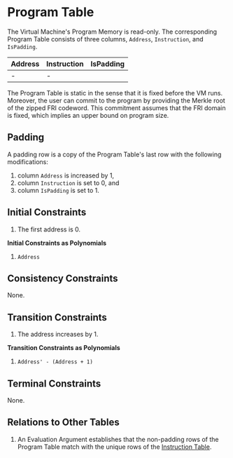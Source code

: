 # Program Table

The Virtual Machine's Program Memory is read-only.
The corresponding Program Table consists of three columns, `Address`, `Instruction`, and `IsPadding`.

| Address | Instruction | IsPadding |
|:--------|:------------|:----------|
| -       | -           |           |

The Program Table is static in the sense that it is fixed before the VM runs.
Moreover, the user can commit to the program by providing the Merkle root of the zipped FRI codeword.
This commitment assumes that the FRI domain is fixed, which implies an upper bound on program size.

## Padding

A padding row is a copy of the Program Table's last row with the following modifications:
1. column `Address` is increased by 1,
1. column `Instruction` is set to 0, and
1. column `IsPadding` is set to 1.

## Initial Constraints

1. The first address is 0.

**Initial Constraints as Polynomials**

1. `Address`

## Consistency Constraints

None.

## Transition Constraints

1. The address increases by 1.

**Transition Constraints as Polynomials**

1. `Address' - (Address + 1)`

## Terminal Constraints

None.

## Relations to Other Tables

1. An Evaluation Argument establishes that the non-padding rows of the Program Table match with the unique rows of the [Instruction Table](instruction-table.md).
